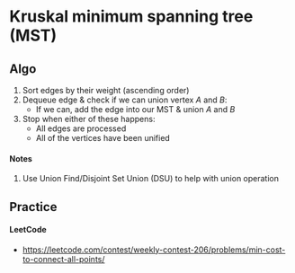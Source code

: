 # Kruskal minimum spanning tree (MST)

## Algo

1. Sort edges by their weight (ascending order)
2. Dequeue edge & check if we can union vertex _A_ and _B_:
   - If we can, add the edge into our MST & union _A_ and _B_
3. Stop when either of these happens:
   - All edges are processed
   - All of the vertices have been unified

#### Notes

1. Use Union Find/Disjoint Set Union (DSU) to help with union operation

## Practice

#### LeetCode

- https://leetcode.com/contest/weekly-contest-206/problems/min-cost-to-connect-all-points/
